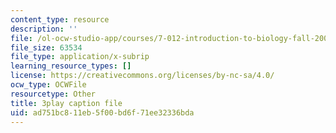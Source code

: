 ```yaml
---
content_type: resource
description: ''
file: /ol-ocw-studio-app/courses/7-012-introduction-to-biology-fall-2004/ad751bc811eb5f00bd6f71ee32336bda_9iaoypSrIT0.vtt
file_size: 63534
file_type: application/x-subrip
learning_resource_types: []
license: https://creativecommons.org/licenses/by-nc-sa/4.0/
ocw_type: OCWFile
resourcetype: Other
title: 3play caption file
uid: ad751bc8-11eb-5f00-bd6f-71ee32336bda
---
```

